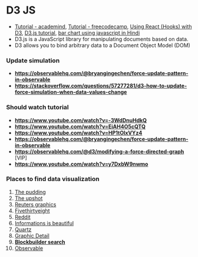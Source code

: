 # D3 JS


 - [Tutorial - academind](https://www.youtube.com/watch?v=TOJ9yjvlapY), [Tutorial - freecodecamp](https://www.youtube.com/watch?v=2LhoCfjm8R4&t=111s), [Using React (Hooks) with D3](https://www.youtube.com/watch?v=9uEmNgHzPhQ&list=PLDZ4p-ENjbiPo4WH7KdHjh_EMI7Ic8b2B), [D3.js tutorial](https://www.youtube.com/watch?v=UYrJ4jukvig&list=PLPtgdQ4YE9cgdPwOKShhPHdVEseLPGd_t), [bar chart using javascript in Hindi ](https://www.youtube.com/watch?v=yKsw2aZIwpo&list=PLvkL-Gcggd9NK6rvXCDq570atLjALDoVb)
 - D3.js is a JavaScript library for manipulating documents based on data.
 - D3 allows you to bind arbitrary data to a Document Object Model (DOM)

### Update simulation 
 - __https://observablehq.com/@bryangingechen/force-update-pattern-in-observable__
 - __https://stackoverflow.com/questions/57277281/d3-how-to-update-force-simulation-when-data-values-change__

### Should watch tutorial
 - __https://www.youtube.com/watch?v=-3WdDnuHdkQ__
 - __https://www.youtube.com/watch?v=EiAH4O5cQTQ__
 - __https://www.youtube.com/watch?v=HP1tOlxVYz4__
 - __https://observablehq.com/@bryangingechen/force-update-pattern-in-observable__
 - __https://observablehq.com/@d3/modifying-a-force-directed-graph__ [VIP]
 - __https://www.youtube.com/watch?v=y7DxbW9nwmo__

### Places to find data visualization
 1. [The pudding](https://pudding.cool/)
 2. [The upshot](https://www.nytimes.com/international/section/upshot)
 3. [Reuters graphics](https://graphics.reuters.com/)
 4. [Fivethirtyeight](https://fivethirtyeight.com/)
 5. [Reddit](https://www.reddit.com/r/dataisbeautiful/)
 6. [Informations is beautiful](https://www.informationisbeautifulawards.com/)
 7. [Quartz](https://qz.com/re/data-visualization/)
 8. [Graphic Detail](https://www.economist.com/graphic-detail)
 9. [**Blockbuilder search**](https://blockbuilder.org/search)
 10. [Observable](https://observablehq.com/)

